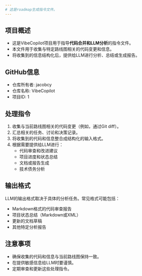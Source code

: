 ```yaml
---
# 这是roadmap生成指令文件。
---
```


## 项目概述

- 这是VibeCopilot项目用于指导**代码合并和LLM分析**的指令文件。
- 本文件用于收集与特定路线图相关的代码变更和信息。
- 将收集到的信息结构化后，提供给LLM进行分析、总结或生成报告。

## GitHub信息

- 仓库所有者: jacobcy
- 仓库名称: VibeCopilot
- 项目ID: 1

## 处理指令

1. 收集与当前路线图相关的代码变更（例如，通过Git diff）。
2. 汇总相关的任务、讨论和决策记录。
3. 将收集到的代码和信息整合成结构化的输入格式。
4. 根据需要提供给LLM进行：
   - 代码审查和改进建议
   - 项目进度和状态总结
   - 文档或报告生成
   - 技术债务分析

## 输出格式

LLM的输出格式取决于具体的分析任务。常见格式可能包括：

- Markdown格式的代码审查报告
- 项目状态总结（Markdown或XML）
- 更新的文档草稿
- 其他特定分析报告

## 注意事项

- 确保收集的代码和信息与当前路线图保持一致。
- 在提供敏感信息给LLM时要谨慎。
- 定期审查和更新这些处理指令。
